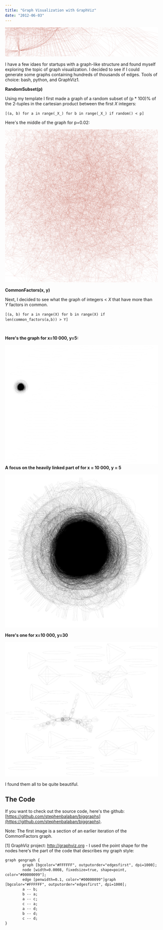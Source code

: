```yaml
---
title: "Graph Visualization with GraphViz"
date: "2012-06-03"
---
```


![](./images/header.png "GraphViz graph visualization tool")

I have a few idaes for startups with a graph-like structure and found myself exploring the topic of graph visualization. I decided to see if I could generate some graphs containing hundreds of thousands of edges. Tools of choice: bash, python, and GraphViz1.

**RandomSubset(p)**

Using my template I first made a graph of a random subset of (p \* 100)% of the 2-tuples in the cartesian product between the first _X_ integers:

`[(a, b) for a in range(_X_) for b in range(_X_) if random() < p]`

Here's the middle of the graph for p=0.02:

[![Graph of random subset (2%) of the possible pairings of the first 10,000 numbers.](./images/out_random_sm.png "Random Graph Visualizing - Taking 2%")](./images/out_random_sm.png)

**CommonFactors(x, y)**

Next, I decided to see what the graph of integers < _X_ that have more than _Y_ factors in common.

`[(a, b) for a in range(X) for b in range(X) if len(common_factors(a,b)) > Y]`

 

**Here's the graph for x=10 000, y=5:**

[![This is a graph visualization with X=10 000 and Y=5](./images/out_10000-5_sm.png "out_10000-5_sm")](./images/out_10000-5_sm.png) **A focus on the heavily linked part of for x = 10 000, y = 5**

[![A GraphViz example of integers with common factors -- point shape used for nodes](./images/out_10000-5_zoomed1.png "A focus on the heavily linked part of for x = 10 000, y = 5:")](./images/out_10000-5_zoomed1.png)

**Here's one for x=10 000, y=30**

[![x=10 000 y=30](./images/out_10000-30_sm.png "out_10000-30_sm")](./images/out_10000-30_sm.png)

I found them all to be quite beautiful.

## The Code

If you want to check out the source code, here's the github: [https://github.com/stephenbalaban/biggraphs](https://github.com/stephenbalaban/biggraphs).

Note: The first image is a section of an earlier iteration of the CommonFactors graph.

\[1\] GraphViz project: http://graphviz.org - I used the point shape for the nodes here's the part of the code that describes my graph style:

```
graph gengraph {
        graph [bgcolor="#FFFFFF", outputorder="edgesfirst", dpi=1000];
        node [width=0.0008, fixedsize=true, shape=point, color="#00000099"];
        edge [penwidth=0.1, color="#00000099"]graph [bgcolor="#FFFFFF", outputorder="edgesfirst", dpi=1000];
        a -- b;
        b -- a;
        a -- c;
        c -- a;
        a -- d;
        b -- d;
        c -- d;
}
```
